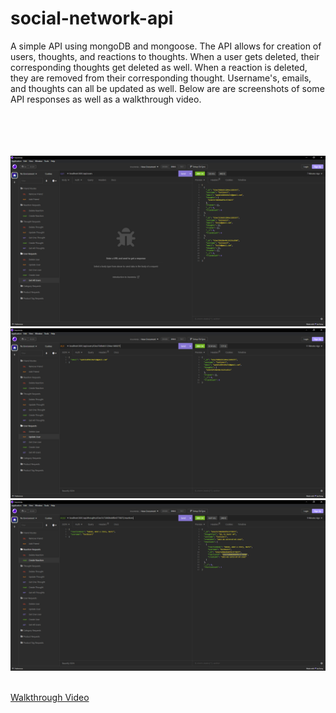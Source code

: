 # social-network-api

A simple API using mongoDB and mongoose. The API allows for creation of users, thoughts, and reactions to thoughts.
When a user gets deleted, their corresponding thoughts get deleted as well. When a reaction is deleted, they are removed from their corresponding thought. Username's, emails, and thoughts can all be updated as well. Below are are screenshots of some API responses as well as a walkthrough video.
<br />
<br />
<br />
<br />
<br />

![ss1](./images/activity18ss1.PNG)
![ss2](./images/activity18ss2.PNG)
![ss3](./images/activity18ss3.PNG)
<br />
<br />


[Walkthrough Video](https://drive.google.com/file/d/1gWDOlF3eVy8DUQKW-5_N6f9owj_5bpDD/view)